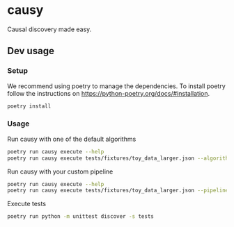 # causy

Causal discovery made easy.

## Dev usage

### Setup
We recommend using poetry to manage the dependencies. To install poetry follow the instructions on https://python-poetry.org/docs/#installation.

```bash
poetry install
```

### Usage

Run causy with one of the default algorithms
```bash
poetry run causy execute --help
poetry run causy execute tests/fixtures/toy_data_larger.json --algorithm PC
```

Run causy with your custom pipeline
```bash
poetry run causy execute --help
poetry run causy execute tests/fixtures/toy_data_larger.json --pipeline pipelines/pc.json
```

Execute tests
```bash
poetry run python -m unittest discover -s tests
```
